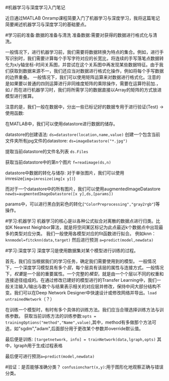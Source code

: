 #机器学习与深度学习入门笔记

近日通过MATLAB Onramp课程简要入门了机器学习与深度学习，我将这篇笔记简要阐述机器学习与深度学习的基础要点。

#学习前的准备:数据的准备与清洗
准备数据:需要对获得的数据进行格式化与清洗。

一般情况下，进行机器学习前，我们需要将数据转换为特点的集合。例如，进行手写识别时，我们需要计算每个手写字符对应的长宽比，将连续的手写落笔点数据转化为x/y轴坐标-时间关系图，并尝试在这个关系图中再发现某些数据特征。由于我们获取到数据来源不一，我们还应当对数据进行格式化操作，例如将每个手写数据的边界重叠。
一般情况下，我们可以使用矩阵运算来对数据进行格式化。注意的是如果要以普通的四则运算进行非同维度矩阵的乘除操作，需要在运算符前加.，如./
而在进行机器学习时，我们将所需学习的数据直接以Array的矩阵的方式放进模型进行推算。

注意的是，我们一般在数据中，分出一些已标记好的数据专用于进行验证(Test)
->使用函数:

在MATLAB中，我们可以使用datastore进行数据的储存。

datastore的创建语法: `ds=datastore(location,name,value)`
创建一个包含当前文件夹所有jpg文件的datastore:
`ds=imageDatastore("*.jpg")`

提取当前datastore的文件名列表
`ds.Files`

获取当前datastore中的第n个图片
`f=readimage(ds,n)`

datastore中数据的转化与储存:
对于单张图片，我们可以使用imresize(`img=imresize(img[x y])`)


而对于一个datastore中的所有图片，我们可以使用augmentedImageDatastore
`newds=augmentedImageDatastore([x y],ds,[params])`

params中，可以进行黑白到彩色的转化(`"ColorPreprocessing","gray2rgb"`)等操作。

#学习:机器学习
机器学习的核心是以各种公式拟合对离散的数据点进行归类。比如K Nearest Neighbor算法，就是将空间某区标记为此点最近k个数据点中出现最多的类型对应分类。
我们一般使用各模型对应的fit函数进行拟合。
例如knn：
`knnmodel=fitcknn(data,target)`
然后进行预测
`a=predict(model,newdata)`

#学习:深度学习
深度学习是使用数据集对某个模型进行训练的过程。

首先，我们应当根据我们的学习任务，确定我们需要使用到的模型。
一般情况下，一个深度学习模型具有多个*层*，每个层具有该层的属性与连接方式。一般情况下，*权重*是一个层的重要属性。一个完整的*模型*，就是由一个个层以不同的权重和连接途径组成的。在通过修改已建好的模型进行的Transfer Learning中，我们一般关注输入/输出与数个与结果表示相关的对应层并修改，保持中间大部分结构不变。我们可以在Deep Network Designer中快速设计或修改网络并导出。`load untrainedNetwork`（？）

在训练一个模型时，有时有多个具体的训练方法。我们应当合理选择训练方法与训练参数。
获取当前训练方法的训练参数:`opts = trainingOptions("method","Name",value)`,其中，method有多做那个方法可选，如"sgdm","adam",后面部分用于更改某个参数并override默认值。

最后便是训练:
`[targetnetwork, info] = trainNetwork(data,lgraph,opts)`
其中，lgraph用于生成过程表格

最后便可进行预测`a=predict(model,newdata)`

#验证：是否能够准确分类？
`confusionchart(x,y)`:用于图形化地观察正确与错误分类。
